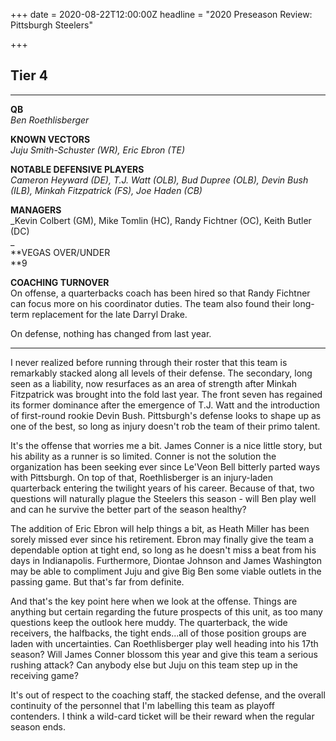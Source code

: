 +++
date = 2020-08-22T12:00:00Z
headline = "2020 Preseason Review: Pittsburgh Steelers"

+++
## Tier 4

***

**QB**  
_Ben Roethlisberger_

**KNOWN VECTORS**  
_Juju Smith-Schuster (WR), Eric Ebron (TE)_

**NOTABLE DEFENSIVE PLAYERS**  
_Cameron Heyward (DE), T.J. Watt (OLB), Bud Dupree (OLB), Devin Bush (ILB), Minkah Fitzpatrick (FS), Joe Haden (CB)_

**MANAGERS**  
_Kevin Colbert (GM), Mike Tomlin (HC), Randy Fichtner (OC), Keith Butler (DC)  
_  
**VEGAS OVER/UNDER  
**9

**COACHING TURNOVER**  
On offense, a quarterbacks coach has been hired so that Randy Fichtner can focus more on his coordinator duties. The team also found their long-term replacement for the late Darryl Drake.

On defense, nothing has changed from last year.

***

I never realized before running through their roster that this team is remarkably stacked along all levels of their defense.  The secondary, long seen as a liability, now resurfaces as an area of strength after Minkah Fitzpatrick was brought into the fold last year. The front seven has regained its former dominance after the emergence of T.J. Watt and the introduction of first-round rookie Devin Bush. Pittsburgh's defense looks to shape up as one of the best, so long as injury doesn't rob the team of their primo talent.

It's the offense that worries me a bit. James Conner is a nice little story, but his ability as a runner is so limited. Conner is not the solution the organization has been seeking ever since Le'Veon Bell bitterly parted ways with Pittsburgh. On top of that, Roethlisberger is an injury-laden quarterback entering the twilight years of his career. Because of that, two questions will naturally plague the Steelers this season - will Ben play well and can he survive the better part of the season healthy?

The addition of Eric Ebron will help things a bit, as Heath Miller has been sorely missed ever since his retirement. Ebron may finally give the team a dependable option at tight end, so long as he doesn't miss a beat from his days in Indianapolis. Furthermore, Diontae Johnson and James Washington may be able to compliment Juju and give Big Ben some viable outlets in the passing game. But that's far from definite.

And that's the key point here when we look at the offense. Things are anything but certain regarding the future prospects of this unit, as too many questions keep the outlook here muddy. The quarterback, the wide receivers, the halfbacks, the tight ends...all of those position groups are laden with uncertainties. Can Roethlisberger play well heading into his 17th season? Will James Conner blossom this year and give this team a serious rushing attack? Can anybody else but Juju on this team step up in the receiving game?

It's out of respect to the coaching staff, the stacked defense, and the overall continuity of the personnel that I'm labelling this team as playoff contenders. I think a wild-card ticket will be their reward when the regular season ends. 